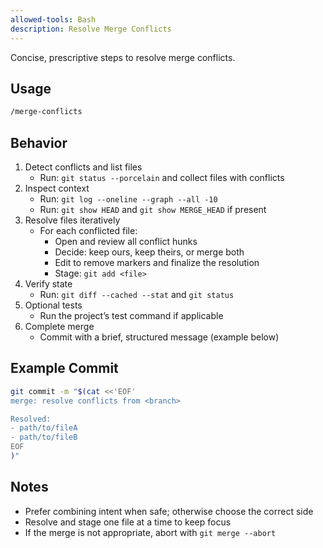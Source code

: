 ```yaml
---
allowed-tools: Bash
description: Resolve Merge Conflicts
---
```


Concise, prescriptive steps to resolve merge conflicts.

## Usage

```bash
/merge-conflicts
```

## Behavior

1. Detect conflicts and list files
   - Run: `git status --porcelain` and collect files with conflicts
2. Inspect context
   - Run: `git log --oneline --graph --all -10`
   - Run: `git show HEAD` and `git show MERGE_HEAD` if present
3. Resolve files iteratively
   - For each conflicted file:
     - Open and review all conflict hunks
     - Decide: keep ours, keep theirs, or merge both
     - Edit to remove markers and finalize the resolution
     - Stage: `git add <file>`
4. Verify state
   - Run: `git diff --cached --stat` and `git status`
5. Optional tests
   - Run the project’s test command if applicable
6. Complete merge
   - Commit with a brief, structured message (example below)

## Example Commit

```bash
git commit -m "$(cat <<'EOF'
merge: resolve conflicts from <branch>

Resolved:
- path/to/fileA
- path/to/fileB
EOF
)"
```

## Notes

- Prefer combining intent when safe; otherwise choose the correct side
- Resolve and stage one file at a time to keep focus
- If the merge is not appropriate, abort with `git merge --abort`
